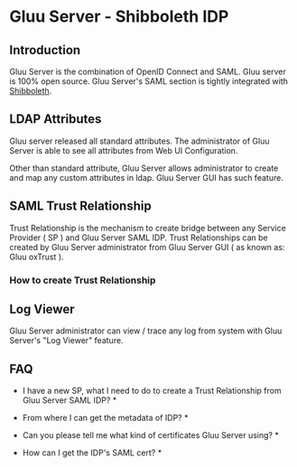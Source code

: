 # Gluu Server - Shibboleth IDP

## Introduction

Gluu Server is the combination of OpenID Connect and SAML. Gluu server is 100%
open source. Gluu Server's SAML section is tightly integrated with [Shibboleth](https://shibboleth.net/). 

## LDAP Attributes

Gluu server released all standard attributes. The administrator of Gluu Server
is able to see all attributes from Web UI Configuration. 

Other than standard attribute, Gluu Server allows administrator to create and
map any custom attributes in ldap. Gluu Server GUI has such feature. 

## SAML Trust Relationship

Trust Relationship is the mechanism to create bridge between any Service
Provider ( SP ) and Gluu Server SAML IDP. 
Trust Relationships can be created by Gluu Server administrator from Gluu Server
GUI ( as known as: Gluu oxTrust ). 

### How to create Trust Relationship

## Log Viewer

Gluu Server administrator can view / trace any log from system with Gluu
Server's "Log Viewer" feature. 

## FAQ 

* I have a new SP, what I need to do to create a Trust Relationship from Gluu Server SAML IDP? 
    * 

* From where I can get the metadata of IDP? 
    * 

* Can you please tell me what kind of certificates Gluu Server using? 
    * 

* How can I get the IDP's SAML cert? 
    * 


